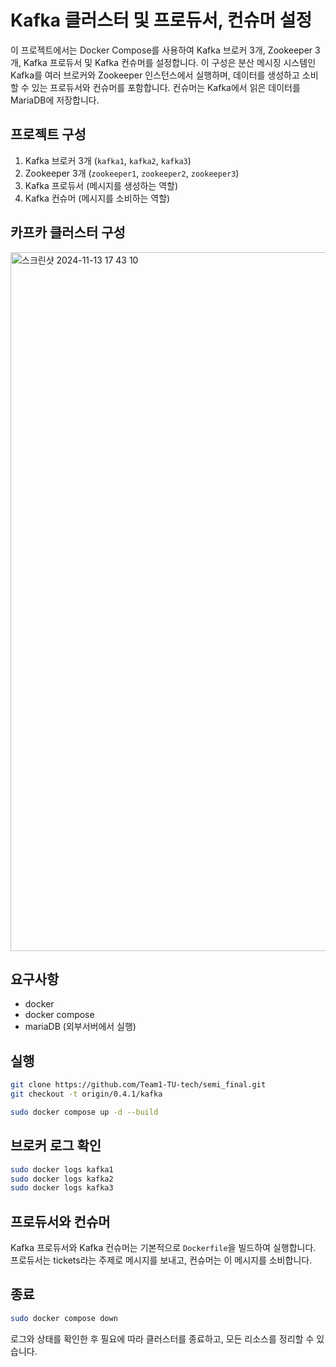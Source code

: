 # Kafka 클러스터 및 프로듀서, 컨슈머 설정
이 프로젝트에서는 Docker Compose를 사용하여 Kafka 브로커 3개, Zookeeper 3개, Kafka 프로듀서 및 Kafka 컨슈머를 설정합니다. 이 구성은 분산 메시징 시스템인 Kafka를 여러 브로커와 Zookeeper 인스턴스에서 실행하며, 데이터를 생성하고 소비할 수 있는 프로듀서와 컨슈머를 포함합니다. 컨슈머는 Kafka에서 읽은 데이터를 MariaDB에 저장합니다.
<b></b>

## 프로젝트 구성
1. Kafka 브로커 3개 (`kafka1`, `kafka2`, `kafka3`)
2. Zookeeper 3개 (`zookeeper1`, `zookeeper2`, `zookeeper3`)
3. Kafka 프로듀서 (메시지를 생성하는 역할)
4. Kafka 컨슈머 (메시지를 소비하는 역할)
<b></b>

## 카프카 클러스터 구성
<img width="1118" alt="스크린샷 2024-11-13 17 43 10" src="https://github.com/user-attachments/assets/efc0e822-e3a8-42a0-a8ef-acf3088b7792">
<b></b>

## 요구사항
- docker
- docker compose
- mariaDB (외부서버에서 실행)
<b></b>

## 실행
```bash
git clone https://github.com/Team1-TU-tech/semi_final.git
git checkout -t origin/0.4.1/kafka
```

```bash
sudo docker compose up -d --build
```
<b></b>

## 브로커 로그 확인
```bash
sudo docker logs kafka1
sudo docker logs kafka2
sudo docker logs kafka3
```
<b></b>

## 프로듀서와 컨슈머
Kafka 프로듀서와 Kafka 컨슈머는 기본적으로 `Dockerfile`을 빌드하여 실행합니다.
프로듀서는 tickets라는 주제로 메시지를 보내고, 컨슈머는 이 메시지를 소비합니다.

## 종료
```bash
sudo docker compose down
```
로그와 상태를 확인한 후 필요에 따라 클러스터를 종료하고, 모든 리소스를 정리할 수 있습니다.
